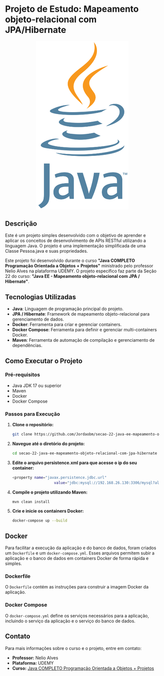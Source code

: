 # Projeto de Estudo: Mapeamento objeto-relacional com JPA/Hibernate

<div align="center">
  <img alt="Java" title="Java" src="https://github.com/Jordaobm/secao-22-java-ee-mapeamento-objeto-relacional-com-jpa-hibernate/blob/main/doc/java.png" width="300px" />
</div>

## Descrição

Este é um projeto simples desenvolvido com o objetivo de aprender e aplicar os conceitos de desenvolvimento de APIs RESTful utilizando a linguagem Java. O projeto é uma implementação simplificada de uma Classe Pessoa.java e suas propriedades. 

Este projeto foi desenvolvido durante o curso **"Java COMPLETO Programação Orientada a Objetos + Projetos"** ministrado pelo professor Nelio Alves na plataforma UDEMY. O projeto específico faz parte da Seção 22 do curso: **"Java EE - Mapeamento objeto-relacional com JPA / Hibernate"**.

## Tecnologias Utilizadas

- **Java**: Linguagem de programação principal do projeto.
- **JPA / Hibernate**: Framework de mapeamento objeto-relacional para gerenciamento de dados.
- **Docker**: Ferramenta para criar e gerenciar containers.
- **Docker Compose**: Ferramenta para definir e gerenciar multi-containers Docker.
- **Maven**: Ferramenta de automação de compilação e gerenciamento de dependências.

## Como Executar o Projeto

### Pré-requisitos

- Java JDK 17 ou superior
- Maven
- Docker
- Docker Compose

### Passos para Execução

1. **Clone o repositório:**
   ```sh
   git clone https://github.com/Jordaobm/secao-22-java-ee-mapeamento-objeto-relacional-com-jpa-hibernate.git
   ```
2. **Navegue até o diretório do projeto:**
   ```sh
   cd secao-22-java-ee-mapeamento-objeto-relacional-com-jpa-hibernate
   ```
3. **Edite o arquivo persistence.xml para que acesse o ip do seu container:**
   ```sh
   <property name="javax.persistence.jdbc.url"
                      value="jdbc:mysql://192.168.26.130:3306/mysql?allowPublicKeyRetrieval=true&amp;useSSL=false"/>
   ```
4. **Compile o projeto utilizando Maven:**
   ```sh
   mvn clean install
   ```
5. **Crie e inicie os containers Docker:**
   ```sh
   docker-compose up --build
   ```

## Docker

Para facilitar a execução da aplicação e do banco de dados, foram criados um `Dockerfile` e um `docker-compose.yml`. Esses arquivos permitem subir a aplicação e o banco de dados em containers Docker de forma rápida e simples.

### Dockerfile

O `Dockerfile` contém as instruções para construir a imagem Docker da aplicação.

### Docker Compose

O `docker-compose.yml` define os serviços necessários para a aplicação, incluindo o serviço da aplicação e o serviço do banco de dados.

## Contato

Para mais informações sobre o curso e o projeto, entre em contato:

- **Professor:** Nelio Alves
- **Plataforma:** UDEMY
- **Curso:** [Java COMPLETO Programação Orientada a Objetos + Projetos](https://www.udemy.com/course/java-completo-programacao-orientada-a-objetos-projetos/)
